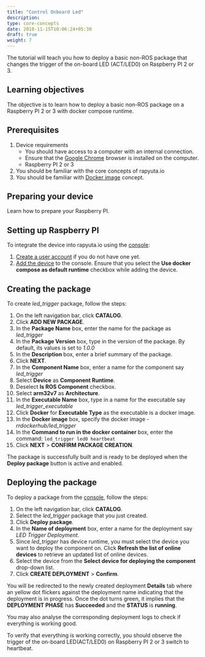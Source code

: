 ```yaml
---
title: "Control Onboard Led"
description:
type: core-concepts
date: 2018-11-15T10:06:24+05:30
draft: true
weight: 7
---
```

The tutorial will teach you how to deploy a basic non-ROS package that changes
the trigger of the on-board LED (ACT/LED0) on Raspberry PI 2 or 3.

## Learning objectives
The objective is to learn how to deploy a basic non-ROS package on a
Raspberry PI 2 or 3 with docker compose runtime.

## Prerequisites

1. Device requirements
	* You should have access to a computer with an internal connection.
	* Ensure that the [Google Chrome](https://www.google.com/chrome/) browser
	  is installed on the computer.
	* Raspberry PI 2 or 3
2. You should be familiar with the core concepts of rapyuta.io
3. You should be familiar with
   [Docker image](https://docs.docker.com/v17.09/engine/userguide/storagedriver/imagesandcontainers/)
   concept.

## Preparing your device
Learn how to prepare your Raspberry PI.

## Setting up Raspberry PI
To integrate the device into rapyuta.io using the [console](https://closed-beta.rapyuta.io):

1. [Create a user account](../getting-started/create-new-user) if you do not
   have one yet.
2. [Add the device](../getting-started/adding-a-new-device) to the console.
   Ensure that you select the **Use docker compose as default runtime** checkbox
   while adding the device.

## Creating the package
To create *led_trigger* package, follow the steps:

1. On the left navigation bar, click **CATALOG**.
2. Click **ADD NEW PACKAGE**.
3. In the **Package Name** box, enter the name for the package as *led_trigger*
4. In the **Package Version** box, type in the version of the package.
   By default, its values is set to _1.0.0_
5. In the **Description** box, enter a brief summary of the package.
6. Click **NEXT**.
7. In the **Component Name** box, enter a name for the component say *led_trigger*
8. Select **Device** as **Component Runtime**.
9. Deselect **Is ROS Component** checkbox.
10. Select **arm32v7** as **Architecture**.
11. In the **Executable Name** box, type in a name for the executable say
    *led_trigger_executable*
12. Click **Docker** for **Executable Type** as the executable is a docker image.
13. In the **Docker image** box, specify the docker image - *rrdockerhub/led_trigger*
14. In the **Command to run in the docker container** box, enter the command:
    `led_trigger led0 heartbeat`
15. Click **NEXT** > **CONFIRM PACKAGE CREATION**.

The package is successfully built and is ready to be deployed
when the **Deploy package** button is active and enabled.

## Deploying the package
To deploy a package from the [console](https://closed-beta.rapyuta.io),
follow the steps:

1. On the left navigation bar, click **CATALOG**.
2. Select the *led_trigger* package that you just created.
3. Click **Deploy package**.
4. In the **Name of deployment** box, enter a name for the deployment say
   _LED Trigger Deployment_.
5. Since *led_trigger* has device runtime, you must select the device you want to
   deploy the component on. Click **Refresh the list of online devices** to retrieve
   an updated list of online devices.
6. Select the device from the **Select device for deploying the component**
   drop-down list.
7. Click **CREATE DEPLOYMENT** > **Confirm**.

You will be redirected to the newly created deployment **Details** tab where an
yellow dot flickers against the deployment name indicating that the deployment
is in progress. Once the dot turns green, it implies that the **DEPLOYMENT PHASE**
has **Succeeded** and the **STATUS** is **running**.

You may also analyse the corresponding deployment logs to check if everything
is working good.

To verify that everything is working correctly, you should observe the trigger
of the on-board LED(ACT/LED0) on Raspberry PI 2 or 3 switch to heartbeat.
